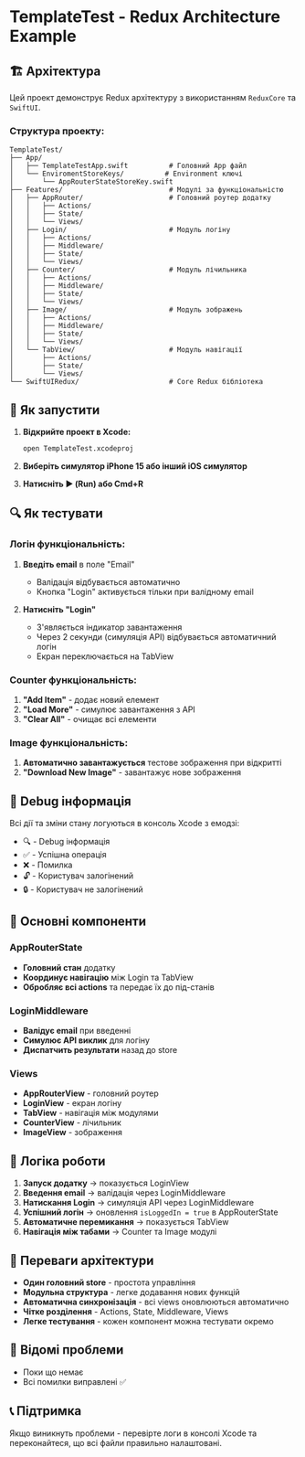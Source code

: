 # TemplateTest - Redux Architecture Example

## 🏗️ Архітектура

Цей проект демонструє Redux архітектуру з використанням `ReduxCore` та `SwiftUI`.

### Структура проекту:

```
TemplateTest/
├── App/
│   ├── TemplateTestApp.swift          # Головний App файл
│   └── EnviromentStoreKeys/          # Environment ключі
│       └── AppRouterStateStoreKey.swift
├── Features/                          # Модулі за функціональністю
│   ├── AppRouter/                     # Головний роутер додатку
│   │   ├── Actions/
│   │   ├── State/
│   │   └── Views/
│   ├── Login/                         # Модуль логіну
│   │   ├── Actions/
│   │   ├── Middleware/
│   │   ├── State/
│   │   └── Views/
│   ├── Counter/                       # Модуль лічильника
│   │   ├── Actions/
│   │   ├── Middleware/
│   │   ├── State/
│   │   └── Views/
│   ├── Image/                         # Модуль зображень
│   │   ├── Actions/
│   │   ├── Middleware/
│   │   ├── State/
│   │   └── Views/
│   └── TabView/                       # Модуль навігації
│       ├── Actions/
│       ├── State/
│       └── Views/
└── SwiftUIRedux/                      # Core Redux бібліотека
```

## 🚀 Як запустити

1. **Відкрийте проект в Xcode:**
   ```bash
   open TemplateTest.xcodeproj
   ```

2. **Виберіть симулятор iPhone 15 або інший iOS симулятор**

3. **Натисніть ▶️ (Run) або Cmd+R**

## 🔍 Як тестувати

### Логін функціональність:

1. **Введіть email** в поле "Email"
   - Валідація відбувається автоматично
   - Кнопка "Login" активується тільки при валідному email

2. **Натисніть "Login"**
   - З'являється індикатор завантаження
   - Через 2 секунди (симуляція API) відбувається автоматичний логін
   - Екран переключається на TabView

### Counter функціональність:

1. **"Add Item"** - додає новий елемент
2. **"Load More"** - симулює завантаження з API
3. **"Clear All"** - очищає всі елементи

### Image функціональність:

1. **Автоматично завантажується** тестове зображення при відкритті
2. **"Download New Image"** - завантажує нове зображення

## 🐛 Debug інформація

Всі дії та зміни стану логуються в консоль Xcode з емодзі:

- 🔍 - Debug інформація
- ✅ - Успішна операція
- ❌ - Помилка
- 🔓 - Користувач залогінений
- 🔒 - Користувач не залогінений

## 🔧 Основні компоненти

### AppRouterState
- **Головний стан** додатку
- **Координує навігацію** між Login та TabView
- **Обробляє всі actions** та передає їх до під-станів

### LoginMiddleware
- **Валідує email** при введенні
- **Симулює API виклик** для логіну
- **Диспатчить результати** назад до store

### Views
- **AppRouterView** - головний роутер
- **LoginView** - екран логіну
- **TabView** - навігація між модулями
- **CounterView** - лічильник
- **ImageView** - зображення

## 📱 Логіка роботи

1. **Запуск додатку** → показується LoginView
2. **Введення email** → валідація через LoginMiddleware
3. **Натискання Login** → симуляція API через LoginMiddleware
4. **Успішний логін** → оновлення `isLoggedIn = true` в AppRouterState
5. **Автоматичне перемикання** → показується TabView
6. **Навігація між табами** → Counter та Image модулі

## 🎯 Переваги архітектури

- **Один головний store** - простота управління
- **Модульна структура** - легке додавання нових функцій
- **Автоматична синхронізація** - всі views оновлюються автоматично
- **Чітке розділення** - Actions, State, Middleware, Views
- **Легке тестування** - кожен компонент можна тестувати окремо

## 🚨 Відомі проблеми

- Поки що немає
- Всі помилки виправлені ✅

## 📞 Підтримка

Якщо виникнуть проблеми - перевірте логи в консолі Xcode та переконайтеся, що всі файли правильно налаштовані.
